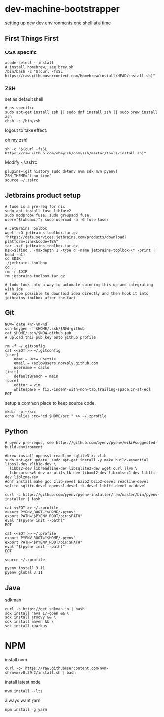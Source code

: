 # dev-machine-bootstrapper
setting up new dev environments one shell at a time

## First Things First

### OSX specific
```shell
xcode-select --install
# install homebrew, see brew.sh
/bin/bash -c "$(curl -fsSL https://raw.githubusercontent.com/Homebrew/install/HEAD/install.sh)"
```

### ZSH

set as default shell
```shell script
# os specific 
sudo apt-get install zsh || sudo dnf install zsh || sudo brew install zsh
chsh -s /bin/zsh
```
logout to take effect.

oh my zsh!
```shell script
sh -c "$(curl -fsSL https://raw.github.com/ohmyzsh/ohmyzsh/master/tools/install.sh)"
```
Modify ~/.zshrc
```shell script
plugins=(git history sudo dotenv nvm sdk mvn pyenv)
ZSH_THEME="fino-time"
source ~/.zshrc
```

## Jetbrains product setup
```shell script
# fuse is a pre-req for nix
sudo apt install fuse libfuse2
sudo modprobe fuse; sudo groupadd fuse;
user="$(whoami)"; sudo usermod -a -G fuse $user

# JetBrains Toolbox
wget -cO jetbrains-toolbox.tar.gz "https://data.services.jetbrains.com/products/download?platform=linux&code=TBA"
tar -xzf jetbrains-toolbox.tar.gz
DIR=$(find . -maxdepth 1 -type d -name jetbrains-toolbox-\* -print | head -n1)
cd $DIR
./jetbrains-toolbox
cd ..
rm -r $DIR
rm jetbrains-toolbox.tar.gz

# todo look into a way to automate spinning this up and integrating with ide
#  maybe possible to download idea directly and then hook it into jetbrains toolbox after the fact
```

## Git
```shell
NOW=`date +%Y-%m-%d`
ssh-keygen -f $HOME/.ssh/$NOW-github
cat $HOME/.ssh/$NOW-github.pub
# upload this pub key onto github profile

rm -f ~/.gitconfig
cat <<EOT >> ~/.gitconfig
[user]
	name = Drew Paettie
	email = cazlo@users.noreply.github.com
	username = cazlo
[init]
	defaultBranch = main
[core]
	editor = vim
	whitespace = fix,-indent-with-non-tab,trailing-space,cr-at-eol
EOT
```

setup a common place to keep source code. 
```shell
mkdir -p ~/src
echo "alias src='cd $HOME/src'" >> ~/.zprofile
```

## Python
```shell
# pyenv pre-requs, see https://github.com/pyenv/pyenv/wiki#suggested-build-environment

#brew install openssl readline sqlite3 xz zlib
sudo apt-get update; sudo apt-get install -y make build-essential libssl-dev zlib1g-dev \
  libbz2-dev libreadline-dev libsqlite3-dev wget curl llvm \
  libncursesw5-dev xz-utils tk-dev libxml2-dev libxmlsec1-dev libffi-dev liblzma-dev
#dnf install make gcc zlib-devel bzip2 bzip2-devel readline-devel sqlite sqlite-devel openssl-devel tk-devel libffi-devel xz-devel

curl -L https://github.com/pyenv/pyenv-installer/raw/master/bin/pyenv-installer | bash

cat <<EOT >> ~/.zprofile
export PYENV_ROOT="$HOME/.pyenv"
export PATH="$PYENV_ROOT/bin:$PATH"
eval "$(pyenv init --path)"
EOT

cat <<EOT >> ~/.profile
export PYENV_ROOT="$HOME/.pyenv"
export PATH="$PYENV_ROOT/bin:$PATH"
eval "$(pyenv init --path)"
EOT

source ~/.zprofile

pyenv install 3.11
pyenv global 3.11
```

## Java
sdkman
```shell script
curl -s https://get.sdkman.io | bash
sdk install java 17-open && \
sdk install groovy && \
sdk install maven && \
sdk install quarkus
```

# NPM
install nvm
```shell script
curl -o- https://raw.githubusercontent.com/nvm-sh/nvm/v0.39.2/install.sh | bash
```
install latest node
```shell script
nvm install --lts
```
always want yarn
```shell script
npm install -g yarn
```